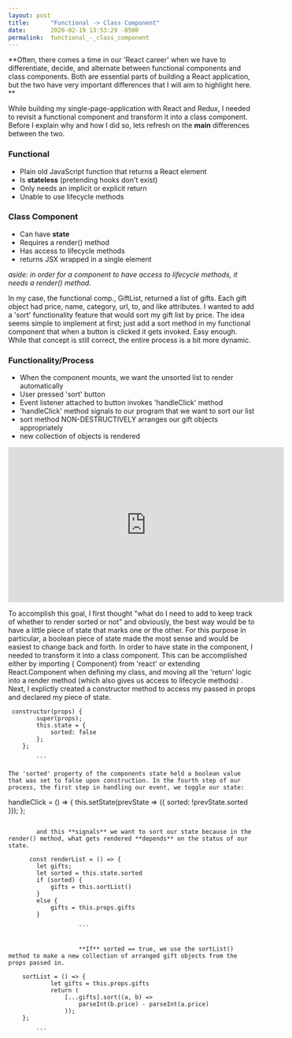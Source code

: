 ```yaml
---
layout: post
title:      "Functional -> Class Component"
date:       2020-02-19 13:53:29 -0500
permalink:  functional_-_class_component
---
```



**Often, there comes a time in our 'React career' when we have to differentiate, decide, and alternate between functional components and class components. Both are essential parts of building a React application, but the two have very important differences that I will aim to highlight here. **

While building my single-page-application with React and Redux, I needed to revisit a functional component and transform it into a class component. Before I explain why and how I did so, lets refresh on the **main** differences between the two. 

### Functional 
- Plain old JavaScript function that returns a React element 
- Is **stateless** (pretending hooks don't exist) 
- Only needs an implicit or explicit return 
- Unable to use lifecycle methods 

### Class Component
- Can have **state** 
- Requires a render() method 
- Has access to lifecycle methods
- returns JSX wrapped in a single element 

 *aside: in order for a component to have access to lifecycle methods, it needs a render() method.* 
 
 In my case, the functional comp., GiftList, returned a list of gifts. Each gift object had price, name, category, url, to, and like attributes. I wanted to add a 'sort' functionality feature that would sort my gift list by price. 
The idea seems simple to implement at first;  just add a sort method in my functional component that when a button is clicked it gets invoked. Easy enough. While that concept is still correct, the entire process is a bit more dynamic.  

### Functionality/Process
- When the component mounts, we want the unsorted list to render automatically
- User pressed 'sort' button 
- Event listener attached to button invokes 'handleClick' method
- 'handleClick' method signals to our program that we want to sort our list
- sort method NON-DESTRUCTIVELY arranges our gift objects appropriately 
- new collection of objects is rendered

<iframe width="560" height="315" src="https://www.youtube.com/embed/uYbXFVQpF8c" frameborder="0" allow="accelerometer; autoplay; encrypted-media; gyroscope; picture-in-picture" allowfullscreen></iframe>

To accomplish this goal, I first thought "what do I need to add to keep track of whether to render sorted or not" and obviously, the best way would be to have a little piece of state that marks one or the other. For this purpose in particular, a boolean piece of state made the most sense and would be easiest to change back and forth. In order to have state in the component, I needed to transform it into a class component. This can be accomplished either by importing { Component} from 'react' or extending React.Component when defining my class, and moving all the 'return' logic into a render method (which also gives us access to lifecycle methods) . Next, I explictly created a constructor method to access my passed in props and declared my piece of state. 
``` 
 constructor(props) {
        super(props);
        this.state = {
            sorted: false
        };
    };
		
		```
		
The 'sorted' property of the components state held a boolean value that was set to false upon construction. In the fourth step of our process, the first step in handling our event, we toggle our state: 
```
  handleClick = () => {
        this.setState(prevState => ({
            sorted: !prevState.sorted
        }));
    };		

```

		and this **signals** we want to sort our state because in the render() method, what gets rendered **depends** on the status of our state. 

```
		  const renderList = () => {
            let gifts;
            let sorted = this.state.sorted
            if (sorted) {
                gifts = this.sortList()
            }
            else {
                gifts = this.props.gifts
            }
						
						```
						
						
						**If** sorted == true, we use the sortList() method to make a new collection of arranged gift objects from the props passed in. 
				
``` 
    sortList = () => { 
            let gifts = this.props.gifts
            return (
                [...gifts].sort((a, b) =>
                    parseInt(b.price) - parseInt(a.price)
                ));
    };
		
		```

